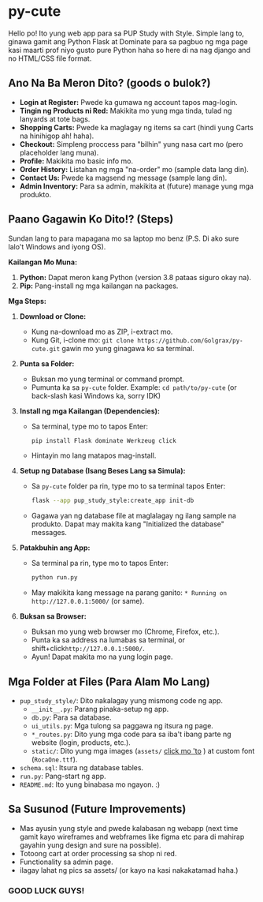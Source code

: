 # py-cute

Hello po! Ito yung web app para sa PUP Study with Style. Simple lang to, ginawa gamit ang Python Flask at Dominate para sa pagbuo ng mga page kasi maarti prof niyo gusto pure Python haha so here di na nag django and no HTML/CSS file format.

## Ano Na Ba Meron Dito? (goods o bulok?)

*   **Login at Register:** Pwede ka gumawa ng account tapos mag-login.
*   **Tingin ng Products ni Red:** Makikita mo yung mga tinda, tulad ng lanyards at tote bags.
*   **Shopping Carts:** Pwede ka maglagay ng items sa cart (hindi yung Carts na hinihigop ah! haha).
*   **Checkout:** Simpleng proccess para "bilhin" yung nasa cart mo (pero placeholder lang muna).
*   **Profile:** Makikita mo basic info mo.
*   **Order History:** Listahan ng mga "na-order" mo (sample data lang din).
*   **Contact Us:** Pwede ka magsend ng message (sample lang din).
*   **Admin Inventory:** Para sa admin, makikita at (future) manage yung mga produkto.

## Paano Gagawin Ko Dito!? (Steps)

Sundan lang to para mapagana mo sa laptop mo benz (P.S. Di ako sure lalo't Windows and iyong OS).

**Kailangan Mo Muna:**

1.  **Python:** Dapat meron kang Python (version 3.8 pataas siguro okay na).
2.  **Pip:** Pang-install ng mga kailangan na packages.

**Mga Steps:**

1.  **Download or Clone:**
    *   Kung na-download mo as ZIP, i-extract mo.
    *   Kung Git, i-clone mo: `git clone https://github.com/Golgrax/py-cute.git` gawin mo yung ginagawa ko sa terminal.

2.  **Punta sa Folder:**
    *   Buksan mo yung terminal or command prompt.
    *   Pumunta ka sa `py-cute` folder. Example: `cd path/to/py-cute` (or back-slash kasi Windows ka, sorry IDK)

3.  **Install ng mga Kailangan (Dependencies):**
    *   Sa terminal, type mo to tapos Enter:
        ```bash
        pip install Flask dominate Werkzeug click
        ```
    *   Hintayin mo lang matapos mag-install.

4.  **Setup ng Database (Isang Beses Lang sa Simula):**
    *   Sa `py-cute` folder pa rin, type mo to sa terminal tapos Enter:
        ```bash
        flask --app pup_study_style:create_app init-db
        ```
    *   Gagawa yan ng database file at maglalagay ng ilang sample na produkto. Dapat may makita kang "Initialized the database" messages.

5.  **Patakbuhin ang App:**
    *   Sa terminal pa rin, type mo to tapos Enter:
        ```bash
        python run.py
        ```
    *   May makikita kang message na parang ganito: `* Running on http://127.0.0.1:5000/` (or same).

6.  **Buksan sa Browser:**
    *   Buksan mo yung web browser mo (Chrome, Firefox, etc.).
    *   Punta ka sa address na lumabas sa terminal, or shift+click`http://127.0.0.1:5000/`.
    *   Ayun! Dapat makita mo na yung login page.

## Mga Folder at Files (Para Alam Mo Lang)

*   `pup_study_style/`: Dito nakalagay yung mismong code ng app.
    *   `__init__.py`: Parang pinaka-setup ng app.
    *   `db.py`: Para sa database.
    *   `ui_utils.py`: Mga tulong sa paggawa ng itsura ng page.
    *   `*_routes.py`: Dito yung mga code para sa iba't ibang parte ng website (login, products, etc.).
    *   `static/`: Dito yung mga images (`assets/` [click mo 'to](https://github.com/Golgrax/py-cute/tree/main/pup_study_style/static/assets) ) at custom font (`RocaOne.ttf`).
*   `schema.sql`: Itsura ng database tables.
*   `run.py`: Pang-start ng app.
*   `README.md`: Ito yung binabasa mo ngayon. :)

## Sa Susunod (Future Improvements)

*   Mas ayusin yung style and pwede kalabasan ng webapp (next time gamit kayo wireframes and webframes like figma etc para di mahirap gayahin yung design and sure na possible).
*   Totoong cart at order processing sa shop ni red.
*   Functionality sa admin page.
*   ilagay lahat ng pics sa assets/ (or kayo na kasi nakakatamad haha.)

### GOOD LUCK GUYS!
